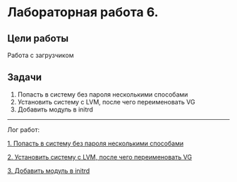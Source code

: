 # Лабораторная работа 6.

## Цели работы

Работа с загрузчиком

## Задачи

1. Попасть в систему без пароля несколькими способами
2. Установить систему с LVM, после чего переименовать VG
3. Добавить модуль в initrd

---

Лог работ:

[1. Попасть в систему без пароля несколькими способами](./output/p1.md)

[2. Установить систему с LVM, после чего переименовать VG](./output/p2.md)

[3. Добавить модуль в initrd](./output/p3.md)
